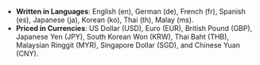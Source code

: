 - **Written in Languages**: English (en), German (de), French (fr), Spanish (es), Japanese (ja), Korean (ko), Thai (th), Malay (ms).
- **Priced in Currencies**: US Dollar (USD), Euro (EUR), British Pound (GBP), Japanese Yen (JPY), South Korean Won (KRW), Thai Baht (THB), Malaysian Ringgit (MYR), Singapore Dollar (SGD), and Chinese Yuan (CNY).